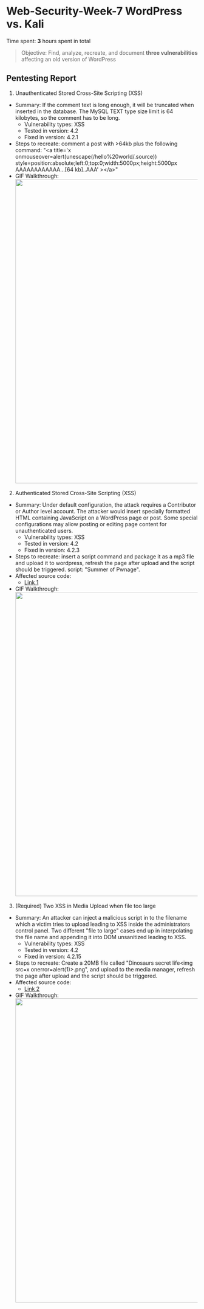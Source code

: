 # Web-Security-Week-7 WordPress vs. Kali

Time spent: **3** hours spent in total

> Objective: Find, analyze, recreate, and document **three vulnerabilities** affecting an old version of WordPress

## Pentesting Report

1. Unauthenticated Stored Cross-Site Scripting (XSS)
  - Summary: If the comment text is long enough, it will be truncated when inserted in the database. The MySQL TEXT type size limit is 64 kilobytes, so the comment has to be long. 
    - Vulnerability types: XSS
    - Tested in version: 4.2
    - Fixed in version: 4.2.1
  - Steps to recreate: comment a post with >64kb plus the following command:
			"&lt;a title='x onmouseover=alert(unescape(/hello%20world/.source)) 	style=position:absolute;left:0;top:0;width:5000px;height:5000px  AAAAAAAAAAAA...[64 kb]..AAA' &gt;&lt;/a&gt;"
  - GIF Walkthrough: <img src="https://github.com/sengfung27/Web-Security-Week-7/blob/master/1.gif" width="800">

2. Authenticated Stored Cross-Site Scripting (XSS)
  - Summary: Under default configuration, the attack requires a Contributor or Author level account. The attacker would insert specially formatted HTML containing JavaScript on a WordPress page or post. Some special configurations may allow posting or editing page content for unauthenticated users. 
    - Vulnerability types: XSS
    - Tested in version: 4.2
    - Fixed in version: 4.2.3
  - Steps to recreate: insert a script command and package it as a mp3 file and upload it to wordpress, refresh the page after upload and the script should be triggered. script: "Summer of Pwnage</noscript><script>alert(document.cookie);</script>".
  - Affected source code:
    - [Link 1](https://github.com/WordPress/WordPress/commit/28f838ca3ee205b6f39cd2bf23eb4e5f52796bd7)
  - GIF Walkthrough: <img src="https://github.com/sengfung27/Web-Security-Week-7/blob/master/2.gif" width="800">
    
3. (Required) Two XSS in Media Upload when file too large
  - Summary: An attacker can inject a malicious script in to the filename which a victim tries to upload leading to XSS inside the administrators control panel. Two different "file to large" cases end up in interpolating the file name and appending it into DOM unsanitized leading to XSS.
    - Vulnerability types: XSS
    - Tested in version: 4.2
    - Fixed in version: 4.2.15
  - Steps to recreate: Create a 20MB file called "Dinosaurs secret life\<img src=x onerror=alert(1)\>\.png", and upload to the media manager, refresh the page after upload and the script should be triggered.
  - Affected source code: 
    - [Link 2](https://github.com/WordPress/WordPress/commit/8c7ea71edbbffca5d9766b7bea7c7f3722ffafa6)
  - GIF Walkthrough: <img src="https://github.com/sengfung27/Web-Security-Week-7/blob/master/3.gif" width="800">
